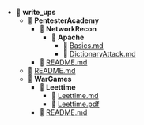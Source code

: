 - 📂 __write\_ups__
   - 📂 __PentesterAcademy__
     - 📂 __NetworkRecon__
       - 📂 __Apache__
         - 📄 [Basics.md](PentesterAcademy/NetworkRecon/Apache/Basics.md)
         - 📄 [DictionaryAttack.md](PentesterAcademy/NetworkRecon/Apache/DictionaryAttack.md)
     - 📄 [README.md](PentesterAcademy/README.md)
   - 📄 [README.md](README.md)
   - 📂 __WarGames__
     - 📂 __Leettime__
       - 📄 [Leettime.md](WarGames/Leettime/Leettime.md)
       - 📄 [Leettime.pdf](WarGames/Leettime/Leettime.pdf)
     - 📄 [README.md](WarGames/README.md)

